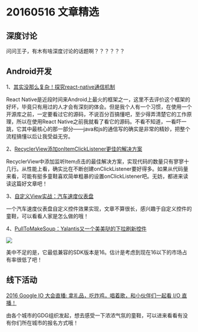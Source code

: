 # 20160516 文章精选

## 深度讨论

问问王子，有木有啥深度讨论的话题啊？？？？？？

## Android开发

1、[其实没那么复杂！探究react-native通信机制](http://mp.weixin.qq.com/s?__biz=MzAxMTI4MTkwNQ==&mid=2650820182&idx=1&sn=ee2d0c2f8cc95763f9c5da6d73160827&scene=1&srcid=0516jWGpBpDawYwdKOJZqztV#wechat_redirect)

React Native是近段时间来Android上最火的框架之一，这里不去评价这个框架的好坏，毕竟只有用过的人才会有深刻的体会。但是我个人有一个习惯，在使用一个开源库之前，一定要看过它的源码，不说百分百搞懂吧，至少得弄清楚它的工作原理，所以在使用React Native之前我就看了看它的源码。不看不知道，一看吓一跳，它其中最核心的那一部分——java和js的通信写的确实是非常的精妙，把整个流程搞懂以后让我受益无穷。

2、[RecyclerView添加onItemClickListener更佳的解决方案](http://mp.weixin.qq.com/s?__biz=MzAxMTI4MTkwNQ==&mid=2650820134&idx=1&sn=58103e352e5269159778d35dc36ed207&scene=1&srcid=0513bm4gS5UCvWDmAAbUALwh#wechat_redirect)

RecyclerView中添加监听Item点击的最佳解决方案，实现代码的数量只有寥寥十几行。从性能上看，确实比在不断创建onClickListener要好得多。如果从代码量来看，可能有挺多童鞋喜欢简单粗暴的设置onClickListener吧。无妨，都进来读读这篇好文章吧！

3、[自定义View实战：汽车速度仪表盘](http://blog.csdn.net/lxk_1993/article/details/51373269#rd)

一个汽车速度仪表盘自定义控件效果实现，文章不算很长，感兴趣于自定义控件的童鞋，可以看看人家是怎么做的哦！

4、[PullToMakeSoup：Yalantis又一个美美哒的下拉刷新控件 ](https://github.com/Yalantis/pull-to-make-soup)

![](https://raw.githubusercontent.com/Yalantis/PullToMakeSoup/master/PullToMakeSoupDemo/Resouces/recipe-finder.gif)

美中不足的是，它最低兼容的SDK版本是16。估计是考虑到现在16以下的市场占有率很低了吧！

## 线下活动

[2016 Google IO 大会直播: 拿礼品，吃炸鸡，唱着歌，和小伙伴们一起看 I/O 直播！](http://diycode.cc/topics/88)

由各个城市的GDG组织发起，想去感受一下浓浓气氛的童鞋，可以进来看看有没有你们所在城市的报名方式哦！